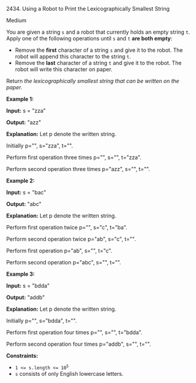 2434\. Using a Robot to Print the Lexicographically Smallest String

Medium

You are given a string `s` and a robot that currently holds an empty string `t`. Apply one of the following operations until `s` and `t` **are both empty**:

*   Remove the **first** character of a string `s` and give it to the robot. The robot will append this character to the string `t`.
*   Remove the **last** character of a string `t` and give it to the robot. The robot will write this character on paper.

Return _the lexicographically smallest string that can be written on the paper._

**Example 1:**

**Input:** s = "zza"

**Output:** "azz"

**Explanation:** Let p denote the written string. 

Initially p="", s="zza", t="". 

Perform first operation three times p="", s="", t="zza". 

Perform second operation three times p="azz", s="", t="".

**Example 2:**

**Input:** s = "bac"

**Output:** "abc"

**Explanation:** Let p denote the written string. 

Perform first operation twice p="", s="c", t="ba".

Perform second operation twice p="ab", s="c", t="". 

Perform first operation p="ab", s="", t="c". 

Perform second operation p="abc", s="", t="".

**Example 3:**

**Input:** s = "bdda"

**Output:** "addb"

**Explanation:** Let p denote the written string. 

Initially p="", s="bdda", t="". 

Perform first operation four times p="", s="", t="bdda". 

Perform second operation four times p="addb", s="", t="".

**Constraints:**

*   <code>1 <= s.length <= 10<sup>5</sup></code>
*   `s` consists of only English lowercase letters.